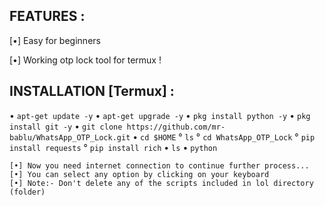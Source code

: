 ## FEATURES :
[•] Easy for beginners

[•] Working otp lock tool for termux !

## INSTALLATION [Termux] :

• `apt-get update -y`
• `apt-get upgrade -y`
• `pkg install python -y`
• `pkg install git -y`
• `git clone https://github.com/mr-bablu/WhatsApp_OTP_Lock.git`
• `cd $HOME`
° `ls`
° `cd WhatsApp_OTP_Lock`
° `pip install requests`
° `pip install rich`
• `ls`
• `python `
```
[•] Now you need internet connection to continue further process...
[•] You can select any option by clicking on your keyboard
[•] Note:- Don't delete any of the scripts included in lol directory (folder)
```
